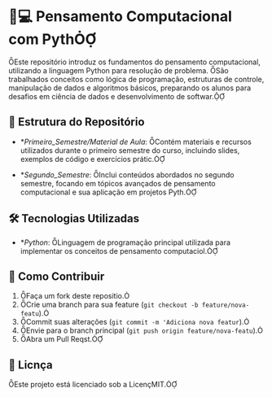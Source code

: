 # 🧠💻 Pensamento Computacional com Pyth
Este repositório introduz os fundamentos do pensamento computacional, utilizando a linguagem Python para resolução de problema. São trabalhados conceitos como lógica de programação, estruturas de controle, manipulação de dados e algoritmos básicos, preparando os alunos para desafios em ciência de dados e desenvolvimento de softwar.

## 📂 Estrutura do Repositório

- **Primeiro_Semestre/Material de Aula*: Contém materiais e recursos utilizados durante o primeiro semestre do curso, incluindo slides, exemplos de código e exercícios prátic.

- **Segundo_Semestre*: Inclui conteúdos abordados no segundo semestre, focando em tópicos avançados de pensamento computacional e sua aplicação em projetos Pyth.

## 🛠️ Tecnologias Utilizadas

- **Python*: Linguagem de programação principal utilizada para implementar os conceitos de pensamento computaciol.

## 🤝 Como Contribuir
1. Faça um fork deste repositio.
2. Crie uma branch para sua feature (`git checkout -b feature/nova-featu`).
3. Commit suas alterações (`git commit -m 'Adiciona nova featur`).
4. Envie para o branch principal (`git push origin feature/nova-featu`).
5. Abra um Pull Reqst.

## 📄 Licnça

Este projeto está licenciado sob a LicençMIT.
